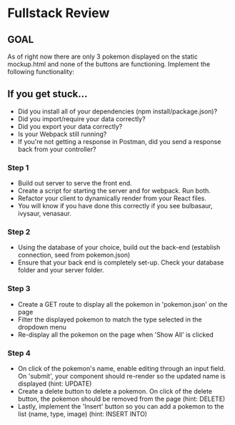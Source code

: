# Fullstack Review

## GOAL

As of right now there are only 3 pokemon displayed on the static mockup.html and none of the buttons are functioning. Implement the following functionality:

## If you get stuck...

- Did you install all of your dependencies (npm install/package.json)?
- Did you import/require your data correctly?
- Did you export your data correctly?
- Is your Webpack still running?
- If you're not getting a response in Postman, did you send a response back from your controller?

### Step 1

- Build out server to serve the front end.
- Create a script for starting the server and for webpack. Run both.
- Refactor your client to dynamically render from your React files.
- You will know if you have done this correctly if you see bulbasaur, ivysaur, venasaur.

### Step 2

- Using the database of your choice, build out the back-end (establish connection, seed from pokemon.json)
- Ensure that your back end is completely set-up. Check your database folder and your server folder.

### Step 3

- Create a GET route to display all the pokemon in 'pokemon.json' on the page
- Filter the displayed pokemon to match the type selected in the dropdown menu
- Re-display all the pokemon on the page when 'Show All' is clicked

### Step 4

- On click of the pokemon's name, enable editing through an input field. On 'submit', your component should re-render so the updated name is displayed (hint: UPDATE)
- Create a delete button to delete a pokemon. On click of the delete button, the pokemon should be removed from the page (hint: DELETE)
- Lastly, implement the 'Insert' button so you can add a pokemon to the list (name, type, image) (hint: INSERT INTO)
